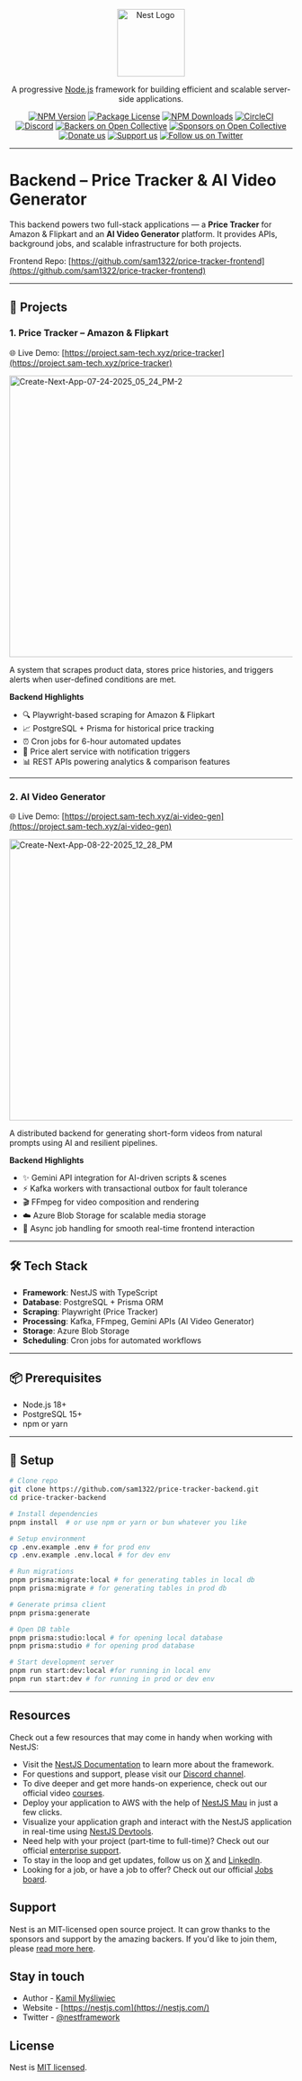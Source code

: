 <p align="center">
  <a href="http://nestjs.com/" target="blank"><img src="https://nestjs.com/img/logo-small.svg" width="120" alt="Nest Logo" /></a>
</p>

[circleci-image]: https://img.shields.io/circleci/build/github/nestjs/nest/master?token=abc123def456
[circleci-url]: https://circleci.com/gh/nestjs/nest

  <p align="center">A progressive <a href="http://nodejs.org" target="_blank">Node.js</a> framework for building efficient and scalable server-side applications.</p>
    <p align="center">
<a href="https://www.npmjs.com/~nestjscore" target="_blank"><img src="https://img.shields.io/npm/v/@nestjs/core.svg" alt="NPM Version" /></a>
<a href="https://www.npmjs.com/~nestjscore" target="_blank"><img src="https://img.shields.io/npm/l/@nestjs/core.svg" alt="Package License" /></a>
<a href="https://www.npmjs.com/~nestjscore" target="_blank"><img src="https://img.shields.io/npm/dm/@nestjs/common.svg" alt="NPM Downloads" /></a>
<a href="https://circleci.com/gh/nestjs/nest" target="_blank"><img src="https://img.shields.io/circleci/build/github/nestjs/nest/master" alt="CircleCI" /></a>
<a href="https://discord.gg/G7Qnnhy" target="_blank"><img src="https://img.shields.io/badge/discord-online-brightgreen.svg" alt="Discord"/></a>
<a href="https://opencollective.com/nest#backer" target="_blank"><img src="https://opencollective.com/nest/backers/badge.svg" alt="Backers on Open Collective" /></a>
<a href="https://opencollective.com/nest#sponsor" target="_blank"><img src="https://opencollective.com/nest/sponsors/badge.svg" alt="Sponsors on Open Collective" /></a>
  <a href="https://paypal.me/kamilmysliwiec" target="_blank"><img src="https://img.shields.io/badge/Donate-PayPal-ff3f59.svg" alt="Donate us"/></a>
    <a href="https://opencollective.com/nest#sponsor"  target="_blank"><img src="https://img.shields.io/badge/Support%20us-Open%20Collective-41B883.svg" alt="Support us"></a>
  <a href="https://twitter.com/nestframework" target="_blank"><img src="https://img.shields.io/twitter/follow/nestframework.svg?style=social&label=Follow" alt="Follow us on Twitter"></a>
</p>
  <!--[![Backers on Open Collective](https://opencollective.com/nest/backers/badge.svg)](https://opencollective.com/nest#backer)
  [![Sponsors on Open Collective](https://opencollective.com/nest/sponsors/badge.svg)](https://opencollective.com/nest#sponsor)-->
 
---

# Backend – Price Tracker & AI Video Generator

This backend powers two full-stack applications — a **Price Tracker** for Amazon & Flipkart and an **AI Video Generator** platform.
It provides APIs, background jobs, and scalable infrastructure for both projects.

Frontend Repo: [https://github.com/sam1322/price-tracker-frontend](https://github.com/sam1322/price-tracker-frontend)

---

## 🚀 Projects

### 1. Price Tracker – Amazon & Flipkart
🌐 Live Demo: [https://project.sam-tech.xyz/price-tracker](https://project.sam-tech.xyz/price-tracker)

<img width="700" height="500" alt="Create-Next-App-07-24-2025_05_24_PM-2" src="https://github.com/user-attachments/assets/2664af36-090e-46cb-990b-7af924053293" />


A system that scrapes product data, stores price histories, and triggers alerts when user-defined conditions are met.

**Backend Highlights**

* 🔍 Playwright-based scraping for Amazon & Flipkart
* 📈 PostgreSQL + Prisma for historical price tracking
* ⏰ Cron jobs for 6-hour automated updates
* 🔔 Price alert service with notification triggers
* 📊 REST APIs powering analytics & comparison features

---

### 2. AI Video Generator
🌐 Live Demo: [https://project.sam-tech.xyz/ai-video-gen](https://project.sam-tech.xyz/ai-video-gen)

[<img width="900" height="500" alt="Create-Next-App-08-22-2025_12_28_PM" src="https://github.com/user-attachments/assets/508aae14-2a1d-4dbf-bcfa-4ca99626e994" />
](https://youtu.be/CzLBYULWHT8?si=lE2rYyVxGq3x9SSd)


A distributed backend for generating short-form videos from natural prompts using AI and resilient pipelines.

**Backend Highlights**

* ✨ Gemini API integration for AI-driven scripts & scenes
* ⚡ Kafka workers with transactional outbox for fault tolerance
* 🎬 FFmpeg for video composition and rendering
* ☁️ Azure Blob Storage for scalable media storage
* 📡 Async job handling for smooth real-time frontend interaction

---

## 🛠️ Tech Stack

* **Framework**: NestJS with TypeScript
* **Database**: PostgreSQL + Prisma ORM
* **Scraping**: Playwright (Price Tracker)
* **Processing**: Kafka, FFmpeg, Gemini APIs (AI Video Generator)
* **Storage**: Azure Blob Storage
* **Scheduling**: Cron jobs for automated workflows

---

## 📦 Prerequisites

* Node.js 18+
* PostgreSQL 15+
* npm or yarn

---

## 🔧 Setup

```bash
# Clone repo
git clone https://github.com/sam1322/price-tracker-backend.git
cd price-tracker-backend

# Install dependencies
pnpm install  # or use npm or yarn or bun whatever you like 

# Setup environment
cp .env.example .env # for prod env
cp .env.example .env.local # for dev env

# Run migrations
pnpm prisma:migrate:local # for generating tables in local db
pnpm prisma:migrate # for generating tables in prod db

# Generate primsa client
pnpm prisma:generate

# Open DB table
pnpm prisma:studio:local # for opening local database
pnpm prisma:studio # for opening prod database

# Start development server
pnpm run start:dev:local #for running in local env
pnpm run start:dev # for running in prod or dev env
```

---

## Resources

Check out a few resources that may come in handy when working with NestJS:

- Visit the [NestJS Documentation](https://docs.nestjs.com) to learn more about the framework.
- For questions and support, please visit our [Discord channel](https://discord.gg/G7Qnnhy).
- To dive deeper and get more hands-on experience, check out our official video [courses](https://courses.nestjs.com/).
- Deploy your application to AWS with the help of [NestJS Mau](https://mau.nestjs.com) in just a few clicks.
- Visualize your application graph and interact with the NestJS application in real-time using [NestJS Devtools](https://devtools.nestjs.com).
- Need help with your project (part-time to full-time)? Check out our official [enterprise support](https://enterprise.nestjs.com).
- To stay in the loop and get updates, follow us on [X](https://x.com/nestframework) and [LinkedIn](https://linkedin.com/company/nestjs).
- Looking for a job, or have a job to offer? Check out our official [Jobs board](https://jobs.nestjs.com).

## Support

Nest is an MIT-licensed open source project. It can grow thanks to the sponsors and support by the amazing backers. If you'd like to join them, please [read more here](https://docs.nestjs.com/support).

## Stay in touch

- Author - [Kamil Myśliwiec](https://twitter.com/kammysliwiec)
- Website - [https://nestjs.com](https://nestjs.com/)
- Twitter - [@nestframework](https://twitter.com/nestframework)

## License

Nest is [MIT licensed](https://github.com/nestjs/nest/blob/master/LICENSE).
